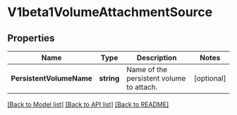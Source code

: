 # V1beta1VolumeAttachmentSource

## Properties
Name | Type | Description | Notes
------------ | ------------- | ------------- | -------------
**PersistentVolumeName** | **string** | Name of the persistent volume to attach. | [optional] 

[[Back to Model list]](../README.md#documentation-for-models) [[Back to API list]](../README.md#documentation-for-api-endpoints) [[Back to README]](../README.md)


